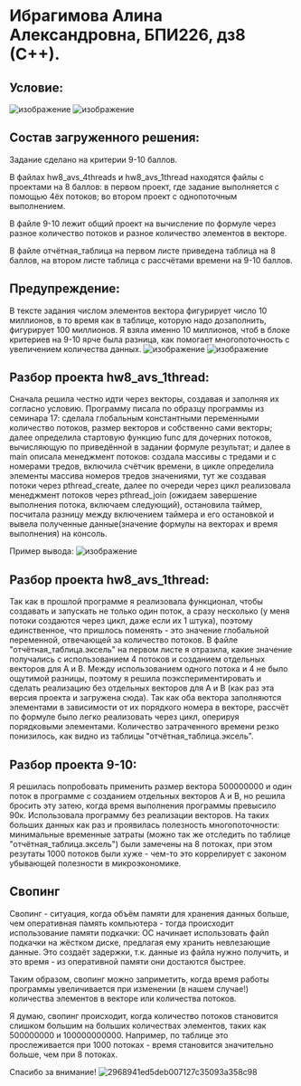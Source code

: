 # Ибрагимова Алина Александровна, БПИ226, дз8 (С++).

## Условие:
![изображение](https://github.com/AlinaMalinafff/AVS/assets/150148650/5a66f9bc-f094-413a-81fd-e989c7d36186)
![изображение](https://github.com/AlinaMalinafff/AVS/assets/150148650/a3c0ea45-48f5-49b4-8dff-528fdd79f56e)


## Состав загруженного решения:
Задание сделано на критерии 9-10 баллов.

В файлах hw8_avs_4threads и hw8_avs_1thread находятся файлы с проектами на 8 баллов: в первом проект, где задание выполняется с помощью 4ёх потоков; во втором проект с однопоточным выполнением.

В файле 9-10 лежит общий проект на вычисление по формуле через разное количество потоков и разное количество элементов в векторе.

В файле отчётная_таблица на первом листе приведена таблица на 8 баллов, на втором листе таблица с рассчётами времени на 9-10 баллов.


## Предупреждение:
В тексте задания числом элементов вектора фигурирует число 10 миллионов, в то время как в таблице, которую надо дозаполнить, фигурирует 100 миллионов. Я взяла именно 10 миллионов, чтоб в блоке критериев на 9-10 ярче была разница, как помогает многопоточность с увеличением количества данных.
![изображение](https://github.com/AlinaMalinafff/AVS/assets/150148650/1c7e6418-ae82-4f02-a1be-47ec493cf5e7)
![изображение](https://github.com/AlinaMalinafff/AVS/assets/150148650/ebf83743-c134-48ab-9a93-6c3718063e4d)



## Разбор проекта hw8_avs_1thread:
Сначала решила честно идти через векторы, создавая и заполняя их согласно условию. Программу писала по образцу программы из семинара 17: сделала глобальным константными переменными количество потоков, размер векторов и собственно сами векторы; далее определила стартовую функцию func для дочерних потоков, вычисляющую по приведённой в задании формуле результат; и далее в main описала менеджмент потоков: создала массивы с тредами и с номерами тредов, включила счётчик времени, в цикле определила элементы массива номеров тредов значениями, тут же создавая потоки через pthread_create, далее по очереди через цикл реализовала менеджмент потоков через pthread_join (ожидаем завершение выполнения потока, включаем следующий), остановила таймер, посчитала разницу между включением таймера и его остановкой и вывела полученные данные(значение формулы на векторах и время выполнения) на консоль.

Пример вывода:
![изображение](https://github.com/AlinaMalinafff/AVS/assets/150148650/0ad3cb4e-f8af-4be5-b858-0275148363ef)


## Разбор проекта hw8_avs_1thread:
Так как в прошлой программе я реализовала функционал, чтобы создавать и запускать не только один поток, а сразу несколько (у меня потоки создаются через цикл, даже если их 1 штука), поэтому единственное, что пришлось поменять - это значение глобальной переменной, отвечающей за количество потоков. В файле "отчётная_таблица.эксель" на первом листе я отразила, какие значение получались с использованием 4 потоков и созданием отдельных векторов для А и В. Между использованием одного потока и 4 не было ощутимой разницы, поэтому я решила поэкспериментировать и сделать реализацию без отдельных векторов для А и В (как раз эта версия проекта и загружена сюда). Так как оба вектора заполняются элементами в зависимости от их порядкого номера в векторе, рассчёт по формуле было легко реализовать через цикл, оперируя порядковыми элементами. Количество затраченного времени резко понизилось, как видно из таблицы "отчётная_таблица.эксель".

## Разбор проекта 9-10:
Я решилась попробовать применить размер вектора 500000000 и один поток в программе с созданием отдельных векторов А и В, но решила бросить эту затею, когда время выполнения программы превысило 90к. Использовала программу без реализации векторов. На таких больших данных как раз и проявилась полезность многопоточности: минимальные временные затраты (можно так же отследить по таблице "отчётная_таблица.эксель") были замечены на 8 потоках, при этом резутаты 1000 потоков были хуже - чем-то это коррелирует с законом убывающей полезности в микроэкономике.

## Свопинг
Свопинг - ситуация, когда объём памяти для хранения данных больше, чем оперативная память компьютера - тогда происходит использование памяти подкачки: ОС начинает использовать файл подкачки на жёстком диске, предлагая ему хранить невлезающие данные. Это создаёт задержки, т.к. данные из файла нужно получить, и это время - из оперативной памяти они достаются быстрее. 

Таким образом, свопинг можно заприметить, когда время работы программы увеличивается при изменении (в нашем случае!) количества элементов в векторе или количества потоков.

Я думаю, свопинг происходит, когда количество потоков становится слишком большим на больших количествах элементов, таких как 500000000 и 100000000000. Например, по таблице это прослеживается при 1000 потоках - время становится значительно больше, чем при 8 потоках.

Спасибо за внимание!
![2968941ed5deb007127c35093a358c98](https://github.com/AlinaMalinafff/AVS/assets/150148650/a956df72-0f46-42ca-8453-7af4cc981f7e)

